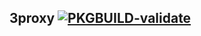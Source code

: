 ## 3proxy [![PKGBUILD-validate](https://github.com/naruto522ru/3proxy-PKGBUILD/actions/workflows/PKGBUILD-validate.yml/badge.svg)](https://github.com/naruto522ru/3proxy-PKGBUILD/actions/workflows/PKGBUILD-validate.yml)

